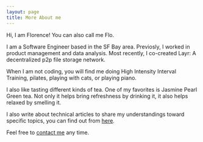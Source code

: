 ```yaml
---
layout: page
title: More About me
---
```


 Hi, I am Florence! You can also call me Flo. 
 
 I am a Software Engineer based in the SF Bay area. Previosly, I worked in product management and data analysis. Most recently, I co-created Layr: A decentralized p2p file storage network. 
 
 When I am not coding, you will find me doing High Intensity Interval Training, pilates, playing with cats, or playing piano. 
 
 I also like tasting different kinds of tea. One of my favorites is Jasmine Pearl Green tea. Not only it helps bring refreshness by drinking it, it also helps relaxed by smelling it. 
 
 I also write about technical articles to share my understandings toward specific topics, you can find out from <a href="https://medium.com/@florenceliang/">here</a>.
 
 Feel free to [contact me](mailto:florence.liang0617d@gmail.com) any time.
 
 